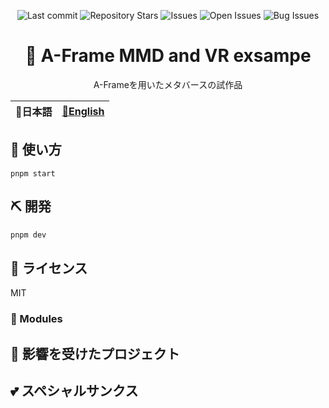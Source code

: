 <div align="center">

![Last commit](https://img.shields.io/github/last-commit/Comamoca/sandbox?style=flat-square)
![Repository Stars](https://img.shields.io/github/stars/Comamoca/sandbox?style=flat-square)
![Issues](https://img.shields.io/github/issues/Comamoca/sandbox?style=flat-square)
![Open Issues](https://img.shields.io/github/issues-raw/Comamoca/sandbox?style=flat-square)
![Bug Issues](https://img.shields.io/github/issues/Comamoca/sandbox/bug?style=flat-square)

# 🦊 A-Frame MMD and VR exsampe

A-Frameを用いたメタバースの試作品

</div>

<table>
  <thead>
    <tr>
      <th style="text-align:center">🍡日本語</th>
      <th style="text-align:center"><a href="README.md">🍔English</a></th>
    </tr>
  </thead>
</table>

<div align="center">

</div>

## 🚀 使い方

```
pnpm start
```

## ⛏️   開発

```sh
pnpm dev
```

## 📜 ライセンス

MIT

### 🧩 Modules



## 👏 影響を受けたプロジェクト


## 💕 スペシャルサンクス


